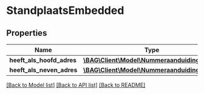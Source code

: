# StandplaatsEmbedded

## Properties
Name | Type | Description | Notes
------------ | ------------- | ------------- | -------------
**heeft_als_hoofd_adres** | [**\BAG\Client\Model\NummeraanduidingIOHal**](NummeraanduidingIOHal.md) |  | [optional] 
**heeft_als_neven_adres** | [**\BAG\Client\Model\NummeraanduidingIOHal[]**](NummeraanduidingIOHal.md) |  | [optional] 

[[Back to Model list]](../../README.md#documentation-for-models) [[Back to API list]](../../README.md#documentation-for-api-endpoints) [[Back to README]](../../README.md)

